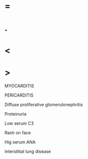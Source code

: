 # =

# .

# <

# >

MYOCARDITIS

PERICARDITIS

Diffuse proliferative glomerulonephritis

Proteinuria

Low serum C3

Rash on face

Hig serum ANA

Interstitial lung disease
